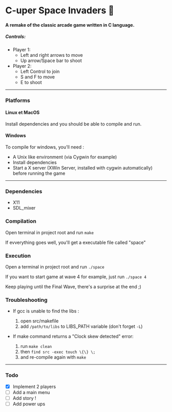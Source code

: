 # C-uper Space Invaders :rocket: 

#### A remake of the classic arcade game written in C language.
##### Controls:
* Player 1:
    * Left and right arrows to move
    * Up arrow/Space bar to shoot
* Player 2:
    * Left Control to join
    * S and F to move
    * E to shoot

---
### Platforms

#### Linux et MacOS
Install dependencies and you should be able to compile and run.

#### Windows
To compile for windows, you'll need :
- A Unix like environment  (via Cygwin for example)
- Install dependencies
- Start a X server (XWin Server, installed with cygwin automatically) before running the game

---

### Dependencies
- X11
- SDL_mixer

### Compilation
Open terminal in project root and run `make`

If evverything goes well, you'll get a executable file called "space" 


### Execution
Open a terminal in project root and run `./space`

If you want to start game at wave 4 for example, just run `./space 4`

Keep playing until the Final Wave, there's a surprise at the end ;)

### Troubleshooting

- If gcc is unable to find the libs :
	1. open src/makefile
	2. add  `/path/to/libs` to LIBS_PATH variable (don't forget `-L`)

- If make command returns a "Clock skew detected" error:
	1. run `make clean`
	2. then `find src -exec touch \{\} \;`
	3. and re-compile again with `make`
---

### Todo

- [x] Implement 2 players
- [ ] Add a main menu
- [ ] Add story !
- [ ] Add power ups
